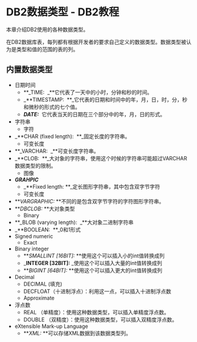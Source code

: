 # DB2数据类型 - DB2教程

本章介绍DB2使用的各种数据类型。

在DB2数据库表，每列都有根据开发者的要求自己定义的数据类型。数据类型被认为是类型和值的范围的表的列。

## 内置数据类型

*   日期时间
    *   **_TIME:  _**它代表了一天中的小时，分钟和秒的时间。
    *   _**TIMESTAMP:  **_它代表的日期和时间中的年，月，日，时，分，秒和微秒的形式的七个值。
    *   _**DATE:**_  它代表当天的日期在三个部分中的年，月，日的形式。
*   字符串
    *   字符
*   _**CHAR (fixed length):  **_固定长度的字符串。
    *   可变长度
*   **_VARCHAR:  _**可变长度字符串。
*   _**CLOB:  **_大对象的字符串，使用这个时候的字符串可能超过VARCHAR数据类型的限制。
    *   图像
*   **_GRAHPIC_**
    *   _**Fixed length: **_定长图形字符串，其中包含双字节字符
    *   可变长度
*   **_VARGRAPHIC:_ **不同的是包含双字节字符的字符图形字符串。
*   **_DBCLOB:_ **大对象类型
    *   Binary
*   **_BLOB (varying length):  _**大对象二进制字符串
*   _**BOOLEAN:  **_0和1形式
*   Signed numeric
    *   Exact
*   Binary integer
    *   **_SMALLINT [16BIT]:_ **使用这个可以插入小的int值转换成列
    *   _**INTEGER [32BIT]:** _使用这个可以插入大量的int值转换成列
    *   **_BIGINT [64BIT]:_ **使用这个可以插入更大的int值转换成列
*   Decimal
    *   DECIMAL (填充)
    *   DECFLOAT（十进制浮点）：利用这一点，可以插入十进制浮点数
    *   Approximate
*   浮点数
    *   REAL （单精度）：使用这种数据类型，可以插入单精度浮点数。
    *   DOUBLE （双精度）：使用这种数据类型，可以插入双精度浮点数。
*   eXtensible Mark-up Language
    *   **_XML:_ **可以存储XML数据到该数据类型列。


